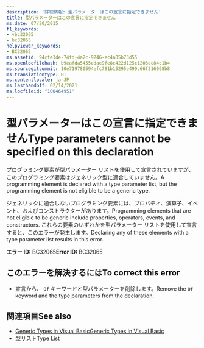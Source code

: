 ```yaml
---
description: '詳細情報: 型パラメーターはこの宣言に指定できません'
title: 型パラメーターはこの宣言に指定できません
ms.date: 07/20/2015
f1_keywords:
- vbc32065
- bc32065
helpviewer_keywords:
- BC32065
ms.assetid: 94cfe3de-74fd-4a2c-9246-ec4a05b73d55
ms.openlocfilehash: b9eafda5455edae9fe8c422d125c1206ec84c1b4
ms.sourcegitcommit: 10e719780594efc781b15295e499c66f316068b8
ms.translationtype: HT
ms.contentlocale: ja-JP
ms.lasthandoff: 02/14/2021
ms.locfileid: "100464951"
---
```

# <a name="type-parameters-cannot-be-specified-on-this-declaration"></a><span data-ttu-id="adf11-103">型パラメーターはこの宣言に指定できません</span><span class="sxs-lookup"><span data-stu-id="adf11-103">Type parameters cannot be specified on this declaration</span></span>

<span data-ttu-id="adf11-104">プログラミング要素が型パラメーター リストを使用して宣言されていますが、このプログラミング要素はジェネリック型に適合していません。</span><span class="sxs-lookup"><span data-stu-id="adf11-104">A programming element is declared with a type parameter list, but the programming element is not eligible to be a generic type.</span></span>  
  
 <span data-ttu-id="adf11-105">ジェネリックに適合しないプログラミング要素には、プロパティ、演算子、イベント、およびコンストラクターがあります。</span><span class="sxs-lookup"><span data-stu-id="adf11-105">Programming elements that are not eligible to be generic include properties, operators, events, and constructors.</span></span> <span data-ttu-id="adf11-106">これらの要素のいずれかを型パラメーター リストを使用して宣言すると、このエラーが発生します。</span><span class="sxs-lookup"><span data-stu-id="adf11-106">Declaring any of these elements with a type parameter list results in this error.</span></span>  
  
 <span data-ttu-id="adf11-107">**エラー ID:** BC32065</span><span class="sxs-lookup"><span data-stu-id="adf11-107">**Error ID:** BC32065</span></span>  
  
## <a name="to-correct-this-error"></a><span data-ttu-id="adf11-108">このエラーを解決するには</span><span class="sxs-lookup"><span data-stu-id="adf11-108">To correct this error</span></span>  
  
- <span data-ttu-id="adf11-109">宣言から、 `Of` キーワードと型パラメーターを削除します。</span><span class="sxs-lookup"><span data-stu-id="adf11-109">Remove the `Of` keyword and the type parameters from the declaration.</span></span>  
  
## <a name="see-also"></a><span data-ttu-id="adf11-110">関連項目</span><span class="sxs-lookup"><span data-stu-id="adf11-110">See also</span></span>

- [<span data-ttu-id="adf11-111">Generic Types in Visual Basic</span><span class="sxs-lookup"><span data-stu-id="adf11-111">Generic Types in Visual Basic</span></span>](../programming-guide/language-features/data-types/generic-types.md)
- [<span data-ttu-id="adf11-112">型リスト</span><span class="sxs-lookup"><span data-stu-id="adf11-112">Type List</span></span>](../language-reference/statements/type-list.md)
